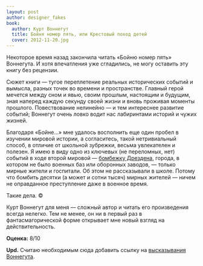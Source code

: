 ```yaml
---
layout: post
author: designer_fakes
book:
  author: Курт Воннегут
  title: Бойня номер пять, или Крестовый поход детей
  cover: 2012-11-20.jpg
---
```


Некоторое время назад закончила читать «Бойню номер пять» Воннегута. И хотя впечатления уже сгладились, не могу оставить эту книгу без рецензии.

Сюжет книги — тугое переплетение реальных исторических событий и вымысла, разных точек во времени и пространстве. Главный герой мечется между сном и явью, своим прошлым, настоящим и будущим, зная наперед каждую секунду своей жизни и вновь проживая моменты прошлого. Повествование нелинейно — и тем интереснее развитие событий; Воннегут очень ловко водит нас лабиринтами историй и чужих жизней.

Благодаря «Бойне…» мне удалось восполнить еще один пробел в изучении мировой истории, а согласитесь, такой нетривиальный способ, в отличие от школьной зубрежки, весьма увлекателен и полезен. Я имею в виду одно из ключевых (не переломных, нет) событий в ходе второй мировой — [бомбежку Дрездена](http://ru.wikipedia.org/wiki/%D0%91%D0%BE%D0%BC%D0%B1%D0%B0%D1%80%D0%B4%D0%B8%D1%80%D0%BE%D0%B2%D0%BA%D0%B0_%D0%94%D1%80%D0%B5%D0%B7%D0%B4%D0%B5%D0%BD%D0%B0), города, в котором не было военных баз или оборонных заводов, — только мирные жители и госпитали. Об этом не рассказывали в школе. Потому что бомбить десятки (а может и сотни тысяч) мирных жителей — ничем не оправданное преступление даже в военное время.

Такие дела. ©

Курт Воннегут для меня — сложный автор и читать его произведения всегда нелегко. Тем не менее, он ни в первый раз в фантасмагорической форме открывает мне новый взгляд на действительность.

**Оценка:** 8/10

**Upd.** Считаю необходимым сюда добавить ссылку на [высказывания Воннегута](http://esquire.ru/wil/kurt-vonnegut).
